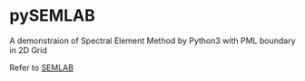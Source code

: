 # pySEMLAB

A demonstraion of Spectral Element Method by Python3 with PML boundary in 2D Grid

Refer to [SEMLAB](https://www.mathworks.com/matlabcentral/fileexchange/6154-semlab)
